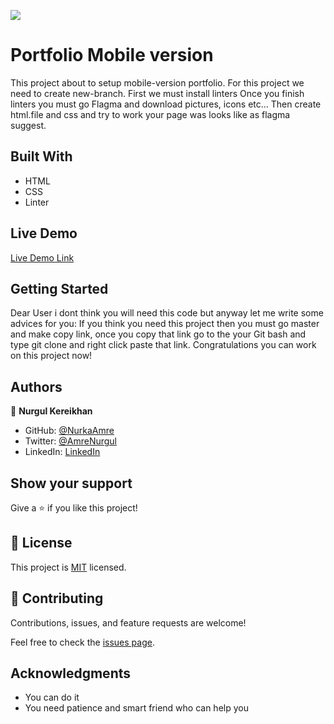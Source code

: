 
![](https://img.shields.io/badge/Microverse-blueviolet)

# Portfolio Mobile version
This project about to setup mobile-version portfolio.
For this project we need to create new-branch.
First we must install linters
Once you finish linters you must go Flagma and download pictures, icons etc...
Then create html.file and css and try to work your page was looks like as flagma suggest.


## Built With

- HTML
- CSS
- Linter

## Live Demo 
[Live Demo Link]()

## Getting Started
Dear User i dont think you will need this code but anyway let me write some advices for you:
If you think you need this project then you must go master and make copy link, once you copy that link go to the your Git bash and type git clone and right click paste that link. Congratulations you can work on this project now!


## Authors

👤 **Nurgul Kereikhan**

- GitHub: [@NurkaAmre](https://github.com/NurkaAmre)
- Twitter: [@AmreNurgul](https://twitter.com/AmreNurgul)
- LinkedIn: [LinkedIn](www.linkedin.com/in/amre-nurgul)

## Show your support

Give a ⭐️ if you like this project!

## 📝 License

This project is [MIT](./MIT.md) licensed.

## 🤝 Contributing

Contributions, issues, and feature requests are welcome!

Feel free to check the [issues page](https://github.com/NurkaAmre/portfolio-mobile-version).

## Acknowledgments

- You can do it
- You need patience and smart friend who can help you 
